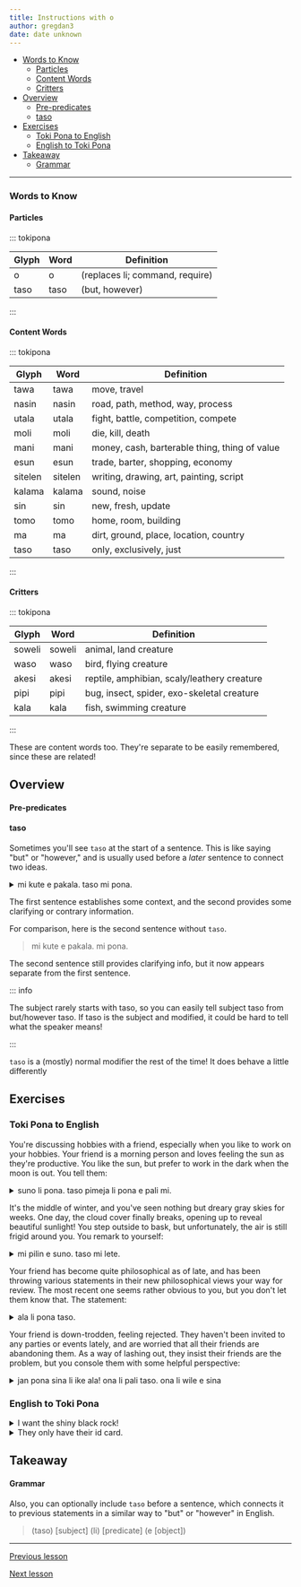 ```yaml
---
title: Instructions with o
author: gregdan3
date: date unknown
---
```



<!-- toc -->

  - [Words to Know](#words-to-know)
    - [Particles](#particles)
    - [Content Words](#content-words)
    - [Critters](#critters)
- [Overview](#overview)
    - [Pre-predicates](#pre-predicates)
    - [taso](#taso)
- [Exercises](#exercises)
  - [Toki Pona to English](#toki-pona-to-english)
  - [English to Toki Pona](#english-to-toki-pona)
- [Takeaway](#takeaway)
    - [Grammar](#grammar)

<!-- tocstop -->

---

### Words to Know

#### Particles

::: tokipona

| Glyph | Word | Definition                      |
| ----- | ---- | ------------------------------- |
| o     | o    | (replaces li; command, require) |
| taso  | taso | (but, however)                  |

:::

#### Content Words

::: tokipona

| Glyph   | Word    | Definition                                    |
| ------- | ------- | --------------------------------------------- |
| tawa    | tawa    | move, travel                                  |
| nasin   | nasin   | road, path, method, way, process              |
| utala   | utala   | fight, battle, competition, compete           |
| moli    | moli    | die, kill, death                              |
| mani    | mani    | money, cash, barterable thing, thing of value |
| esun    | esun    | trade, barter, shopping, economy              |
| sitelen | sitelen | writing, drawing, art, painting, script       |
| kalama  | kalama  | sound, noise                                  |
| sin     | sin     | new, fresh, update                            |
| tomo    | tomo    | home, room, building                          |
| ma      | ma      | dirt, ground, place, location, country        |
| taso    | taso    | only, exclusively, just                       |

:::

#### Critters

::: tokipona

| Glyph  | Word   | Definition                                  |
| ------ | ------ | ------------------------------------------- |
| soweli | soweli | animal, land creature                       |
| waso   | waso   | bird, flying creature                       |
| akesi  | akesi  | reptile, amphibian, scaly/leathery creature |
| pipi   | pipi   | bug, insect, spider, exo-skeletal creature  |
| kala   | kala   | fish, swimming creature                     |

:::

These are content words too. They're separate to be easily remembered, since these are related!

## Overview

#### Pre-predicates

#### taso

Sometimes you'll see `taso` at the start of a sentence. This is like saying "but" or "however," and is usually used before a _later_ sentence to connect two ideas.

<details><summary> mi kute e pakala. taso mi pona. </summary>

I heard something break. But I'm alright!

</details>

The first sentence establishes some context, and the second provides some clarifying or contrary information.

For comparison, here is the second sentence without `taso`.

> mi kute e pakala. mi pona.

The second sentence still provides clarifying info, but it now appears separate from the first sentence.

::: info

The subject rarely starts with taso, so you can easily tell subject taso from but/however taso.
If taso is the subject and modified, it could be hard to tell what the speaker means!

:::

`taso` is a (mostly) normal modifier the rest of the time! It does behave a little differently

## Exercises

### Toki Pona to English

You're discussing hobbies with a friend, especially when you like to work on your hobbies. Your friend is a morning person and loves feeling the sun as they're productive. You like the sun, but prefer to work in the dark when the moon is out. You tell them:

<details><summary> suno li pona. taso pimeja li pona e pali mi. </summary>

The sun is good, but darkness helps me work.

---

- Sunlight is okay, but the shade improves my productivity.
- Lights are wonderful, but I prefer no lights for my hobbies.

</details>

It's the middle of winter, and you've seen nothing but dreary gray skies for weeks. One day, the cloud cover finally breaks, opening up to reveal beautiful sunlight! You step outside to bask, but unfortunately, the air is still frigid around you. You remark to yourself:

<details><summary> mi pilin e suno. taso mi lete. </summary>

I feel the sunlight, but I feel cold.

---

</details>

Your friend has become quite philosophical as of late, and has been throwing various statements in their new philosophical views your way for review. The most recent one seems rather obvious to you, but you don't let them know that. The statement:

<details><summary> ala li pona taso. </summary>

Nothing is exclusively good.

Nothingness is only good!

::: info

This statement has two possible interpretations, even in the given context! It could be saying that _no object exists which is entirely good_, or _nothingness itself is exclusively good_.

:::

</details>

Your friend is down-trodden, feeling rejected. They haven't been invited to any parties or events lately, and are worried that all their friends are abandoning them. As a way of lashing out, they insist their friends are the problem, but you console them with some helpful perspective:

<details><summary> jan pona sina li ike ala! ona li pali taso. ona li wile e sina </summary>

Your friends are not mean! They're only working. They want you.

---

- Your teachers aren't bad. They're just busy. They need you!

</details>

### English to Toki Pona

<details><summary> I want the shiny black rock! </summary>

mi wile e kiwen pimeja suno!

mi wile e kiwen pimeja pona!

</details>

<details><summary> They only have their id card. </summary>

ona li jo taso e lipu ona.

ona li jo taso e lipu jan ona.

</details>

## Takeaway

#### Grammar

Also, you can optionally include `taso` before a sentence, which connects it to previous statements in a similar way to "but" or "however" in English.

> (taso) [subject] (li) [predicate] (e [object])

---

[Previous lesson](./pre-predicates.html)

[Next lesson](./preps.html)


